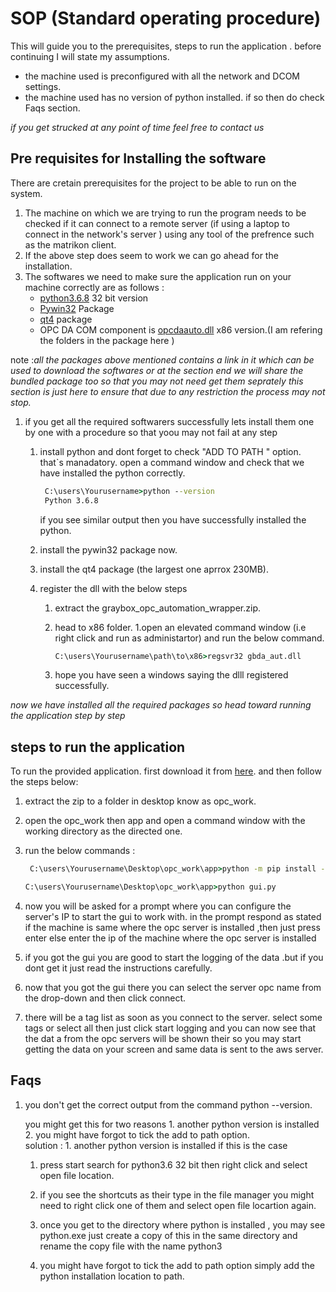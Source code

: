 # SOP (Standard operating procedure)

This will guide you to the prerequisites, steps to run the application . before continuing I will state my assumptions.
 * the machine used is preconfigured with all the network and DCOM settings.
 * the machine used has no version of python installed. if so then do check Faqs section.
 
 
 *if you get strucked at any point of time feel free to contact us*

## Pre requisites for Installing the software 
There are cretain prerequisites for the project to be able to run on the system.
 1. The machine on which we are trying to run the program needs to be checked if it can connect to a remote server (if using a laptop to connect in the network's server ) using any tool of the prefrence such as the matrikon client.
 1. If the above step does seem to work we can go ahead for the installation.
 1. The softwares we need to make sure the application run on your machine correctly are as follows : 
      * [python3.6.8](https://www.python.org/ftp/python/3.6.8/python-3.6.8.exe) 32 bit version
      * [Pywin32](https://github.com/mhammond/pywin32/releases/download/b228/pywin32-228.win32-py3.6.exe) Package 
      * [qt4](https://download.qt.io/archive/qt/4.8/4.8.7/qt-opensource-windows-x86-vs2010-4.8.7.exe) package 
      * OPC DA COM component is [opcdaauto.dll](http://gray-box.net/download_daawrapper.php?lang=en) x86 version.(I am refering the folders in the package  here )

note :*all the packages above mentioned contains a link in it which can be used to download the softwares or at the section end we will share the bundled package too so that you may not need get them seprately this section is just here to ensure that due to any restriction the process may not stop.*

1. if you get all the required softwarers successfully lets install them one by one with a procedure so that yoou may not fail at any step 
   1. install python and dont forget to check "ADD TO PATH " option. that\`s manadatory.
      open a command window and check that we have installed the python correctly.
      ```cmd     
       C:\users\Yourusername>python --version
       Python 3.6.8
       ```
       
      if you see similar output then you have successfully installed the python. 
   1. install the pywin32 package now.
   1. install the qt4 package (the largest one aprrox 230MB).
   1. register the dll with the below steps
      1. extract the graybox_opc_automation_wrapper.zip.
      1. head to x86 folder. 
      1.open an elevated command window (i.e right click and run as administartor) and run the below command.
     
         ```cmd 
         C:\users\Yourusername\path\to\x86>regsvr32 gbda_aut.dll 
         ```
      1. hope you have seen a windows saying the dlll registered successfully.
      
 *now we have installed all the required packages so head toward running the application step by step*
 
## steps to run the application 

 To run the provided application. first download it from [here](https://drive.google.com/file/d/1QAY6qECmUW8D19BVNAGfhhIZn8oudRpY/view?usp=sharing). and then follow the steps below:
  1. extract the zip to a folder in desktop know as opc_work.
  1. open the opc_work then app and open a command window with the working directory as the directed one.
  1. run the below commands :
     
     ```cmd
      C:\users\Yourusername\Desktop\opc_work\app>python -m pip install -r requirements.txt
       ```
  
      ```cmd
      C:\users\Yourusername\Desktop\opc_work\app>python gui.py
       ```
  1. now you will be asked for a prompt where you can configure the server\'s IP to start the gui to work with. in the prompt respond as stated
      if the machine is same where the opc server is installed ,then just press enter else enter the ip of the machine where the opc server is installed
  1. if you got the gui you are good to start the logging of the data .but if you dont get it just read the instructions carefully.
  1. now that you got the gui there you can select the server opc name from the drop-down and then click connect.
  1. there will be a tag list as soon as you connect to the server. select some tags or select all then just click start logging and you can now see that the dat      a from the opc servers will be shown their so you may start getting the data on your screen and same data is sent to the aws server.
  
  
  
 ## Faqs
 
  1. you don't get the correct output from the command python --version.
    
       you might get this for two reasons 1. another python version is installed 2. you might have forgot to tick the add to path option.  
       solution : 1. another python version is installed 
       if this is the case
        1. press start search for python3.6 32 bit then right click and select open file location.
        2. if you see the shortcuts as their type in the file manager you might need to right click one of them and select open file locartion again. 
        3. once you get to the directory where python is installed , you may see python.exe just create a copy of this in the same directory and rename the copy            file with the name python3 
        
        2. you might have forgot to tick the add to path option
           simply add the python installation location to path.
    
       
  
 
    
